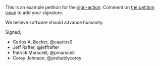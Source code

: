 This is an example petition for the [sign-action](https://github.com/jeffrafter/sign-action). Comment on [the petition issue](https://github.com/jeffrafter/example-petition/issues/1) to add your signature.

We believe software should advance humanity.

Signed,

<!-- signatures -->
* Carlos A. Becker, @caarlos0
* Jeff Rafter, @jeffrafter
* Patrick Marsceill, @pmarsceill
* Corey Johnson, @probablycorey
